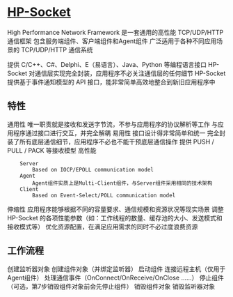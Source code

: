 # [HP-Socket](https://github.com/ldcsaa/HP-Socket)

High Performance Network Framework
是一套通用的高性能 TCP/UDP/HTTP 通信框架
	包含服务端组件、客户端组件和Agent组件
广泛适用于各种不同应用场景的 TCP/UDP/HTTP 通信系统

提供 C/C++、C#、Delphi、E（易语言）、Java、Python 等编程语言接口
HP-Socket 对通信层实现完全封装，应用程序不必关注通信层的任何细节
HP-Socket 提供基于事件通知模型的 API 接口，能非常简单高效地整合到新旧应用程序中

## 特性

通用性
	唯一职责就是接收和发送字节流，不参与应用程序的协议解析等工作
	与应用程序通过接口进行交互，并完全解耦
易用性
	接口设计得非常简单和统一
	完全封装了所有底层通信细节，应用程序不必也不能干预底层通信操作
	提供 PUSH / PULL / PACK 等接收模型
高性能
	
		Server
			Based on IOCP/EPOLL communication model
		Agent
			Agent组件实质上是Multi-Client组件，与Server组件采用相同的技术架构
		Client
			Based on Event-Select/POLL communication model
伸缩性
	应用程序能够根据不同的容量要求、通信规模和资源状况等现实场景
	调整 HP-Socket 的各项性能参数（如：工作线程的数量、缓存池的大小、发送模式和接收模式等）
	优化资源配置，在满足应用需求的同时不必过度浪费资源

## 工作流程

创建监听器对象
创建组件对象（并绑定监听器）
启动组件
连接远程主机（仅用于Agent组件）
处理通信事件（OnConnect/OnReceive/OnClose ......）
停止组件（可选，第7步销毁组件对象前会先停止组件）
销毁组件对象
销毁监听器对象

